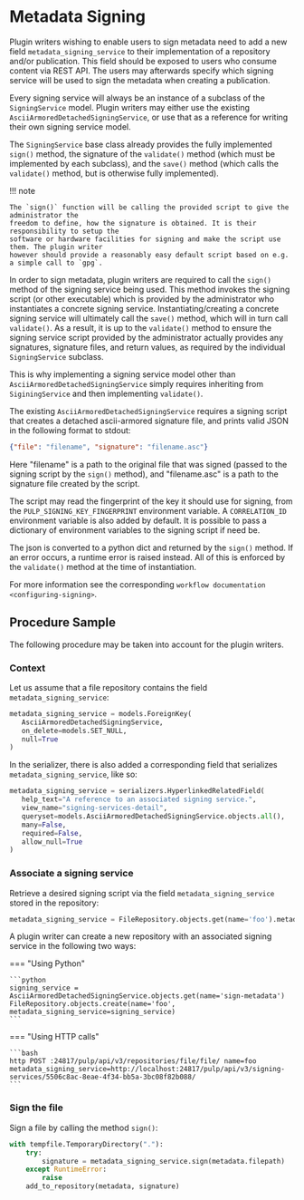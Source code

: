 

# Metadata Signing

Plugin writers wishing to enable users to sign metadata need to add a new field `metadata_signing_service`
to their implementation of a repository and/or publication. This field should be exposed to users who consume
content via REST API. The users may afterwards specify which signing service will be used to sign the
metadata when creating a publication.

Every signing service will always be an instance of a subclass of the `SigningService` model. Plugin
writers may either use the existing `AsciiArmoredDetachedSigningService`, or use that as a reference for
writing their own signing service model.

The `SigningService` base class already provides the fully implemented `sign()` method, the signature of
the `validate()` method (which must be implemented by each subclass), and the `save()` method (which
calls the `validate()` method, but is otherwise fully implemented).

!!! note

    The `sign()` function will be calling the provided script to give the administrator the
    freedom to define, how the signature is obtained. It is their responsibility to setup the
    software or hardware facilities for signing and make the script use them. The plugin writer
    however should provide a reasonably easy default script based on e.g. a simple call to `gpg`.

In order to sign metadata, plugin writers are required to call the `sign()` method of the signing service
being used. This method invokes the signing script (or other executable) which is provided by the
administrator who instantiates a concrete signing service. Instantiating/creating a concrete signing service
will ultimately call the `save()` method, which will in turn call `validate()`. As a result, it is up to
the `validate()` method to ensure the signing service script provided by the administrator actually provides
any signatures, signature files, and return values, as required by the individual `SigningService` subclass.

This is why implementing a signing service model other than `AsciiArmoredDetachedSigningService` simply
requires inheriting from `SiginingService` and then implementing `validate()`.

The existing `AsciiArmoredDetachedSigningService` requires a signing script that creates a detached
ascii-armored signature file, and prints valid JSON in the following format to stdout:

```json
{"file": "filename", "signature": "filename.asc"}
```

Here "filename" is a path to the original file that was signed (passed to the signing script by the
`sign()` method), and "filename.asc" is a path to the signature file created by the script.

The script may read the fingerprint of the key it should use for signing, from the
`PULP_SIGNING_KEY_FINGERPRINT` environment variable.
A `CORRELATION_ID` environment variable is also added by default.
It is possible to pass a dictionary of environment variables to the signing script if need be.

The json is converted to a python dict and returned by the `sign()` method. If an error occurs, a
runtime error is raised instead. All of this is enforced by the `validate()` method at the time of
instantiation.

For more information see the corresponding `workflow documentation <configuring-signing>`.

## Procedure Sample

The following procedure may be taken into account for the plugin writers.

### Context

Let us assume that a file repository contains the field `metadata_signing_service`:

```python
metadata_signing_service = models.ForeignKey(
   AsciiArmoredDetachedSigningService,
   on_delete=models.SET_NULL,
   null=True
)
```

In the serializer, there is also added a corresponding field that serializes `metadata_signing_service`,
like so:

```python
metadata_signing_service = serializers.HyperlinkedRelatedField(
   help_text="A reference to an associated signing service.",
   view_name="signing-services-detail",
   queryset=models.AsciiArmoredDetachedSigningService.objects.all(),
   many=False,
   required=False,
   allow_null=True
)
```

### Associate a signing service

Retrieve a desired signing script via the field `metadata_signing_service` stored in the repository:

```python
metadata_signing_service = FileRepository.objects.get(name='foo').metadata_signing_service
```

A plugin writer can create a new repository with an associated signing service in the following two ways:

=== "Using Python"

    ```python
    signing_service = AsciiArmoredDetachedSigningService.objects.get(name='sign-metadata')
    FileRepository.objects.create(name='foo', metadata_signing_service=signing_service)
    ```

=== "Using HTTP calls"

    ```bash
    http POST :24817/pulp/api/v3/repositories/file/file/ name=foo metadata_signing_service=http://localhost:24817/pulp/api/v3/signing-services/5506c8ac-8eae-4f34-bb5a-3bc08f82b088/
    ```

### Sign the file

Sign a file by calling the method `sign()`:

```python
with tempfile.TemporaryDirectory("."):
    try:
        signature = metadata_signing_service.sign(metadata.filepath)
    except RuntimeError:
        raise
    add_to_repository(metadata, signature)
```
